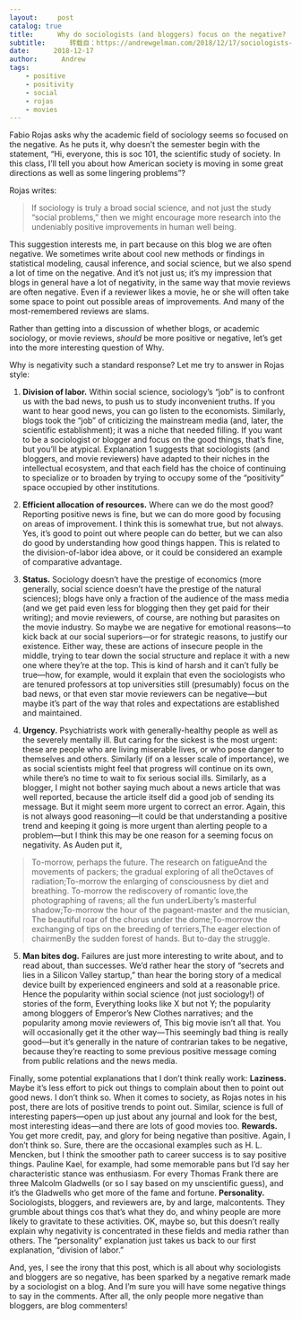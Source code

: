 ```yaml
---
layout:     post
catalog: true
title:      Why do sociologists (and bloggers) focus on the negative?  5 possible explanations.  (A post in the style of Fabio Rojas)
subtitle:      转载自：https://andrewgelman.com/2018/12/17/sociologists-bloggers-focus-negative-6-possible-explanations/
date:      2018-12-17
author:      Andrew
tags:
    - positive
    - positivity
    - social
    - rojas
    - movies
---
```





Fabio Rojas asks why the academic field of sociology seems so focused on the negative. As he puts it, why doesn’t the semester begin with the statement, “Hi, everyone, this is soc 101, the scientific study of society. In this class, I’ll tell you about how American society is moving in some great directions as well as some lingering problems”?

Rojas writes:

> If sociology is truly a broad social science, and not just the study “social problems,” then we might encourage more research into the undeniably positive improvements in human well being.

This suggestion interests me, in part because on this blog we are often negative. We sometimes write about cool new methods or findings in statistical modeling, causal inference, and social science, but we also spend a lot of time on the negative. And it’s not just us; it’s my impression that blogs in general have a lot of negativity, in the same way that movie reviews are often negative. Even if a reviewer likes a movie, he or she will often take some space to point out possible areas of improvements. And many of the most-remembered reviews are slams.

Rather than getting into a discussion of whether blogs, or academic sociology, or movie reviews, *should* be more positive or negative, let’s get into the more interesting question of Why.

Why is negativity such a standard response? Let me try to answer in Rojas style:

1. **Division of labor.** Within social science, sociology’s “job” is to confront us with the bad news, to push us to study inconvenient truths. If you want to hear good news, you can go listen to the economists. Similarly, blogs took the “job” of criticizing the mainstream media (and, later, the scientific establishment); it was a niche that needed filling. If you want to be a sociologist or blogger and focus on the good things, that’s fine, but you’ll be atypical. Explanation 1 suggests that sociologists (and bloggers, and movie reviewers) have adapted to their niches in the intellectual ecosystem, and that each field has the choice of continuing to specialize or to broaden by trying to occupy some of the “positivity” space occupied by other institutions.

2. **Efficient allocation of resources.** Where can we do the most good? Reporting positive news is fine, but we can do more good by focusing on areas of improvement. I think this is somewhat true, but not always. Yes, it’s good to point out where people can do better, but we can also do good by understanding how good things happen. This is related to the division-of-labor idea above, or it could be considered an example of comparative advantage. 

3. **Status.** Sociology doesn’t have the prestige of economics (more generally, social science doesn’t have the prestige of the natural sciences); blogs have only a fraction of the audience of the mass media (and we get paid even less for blogging then they get paid for their writing); and movie reviewers, of course, are nothing but parasites on the movie industry. So maybe we are negative for emotional reasons—to kick back at our social superiors—or for strategic reasons, to justify our existence. Either way, these are actions of insecure people in the middle, trying to tear down the social structure and replace it with a new one where they’re at the top. This is kind of harsh and it can’t fully be true—how, for example, would it explain that even the sociologists who are tenured professors at top universities still (presumably) focus on the bad news, or that even star movie reviewers can be negative—but maybe it’s part of the way that roles and expectations are established and maintained.

4. **Urgency.** Psychiatrists work with generally-healthy people as well as the severely mentally ill. But caring for the sickest is the most urgent: these are people who are living miserable lives, or who pose danger to themselves and others. Similarly (if on a lesser scale of importance), we as social scientists might feel that progress will continue on its own, while there’s no time to wait to fix serious social ills. Similarly, as a blogger, I might not bother saying much about a news article that was well reported, because the article itself did a good job of sending its message. But it might seem more urgent to correct an error. Again, this is not always good reasoning—it could be that understanding a positive trend and keeping it going is more urgent than alerting people to a problem—but I think this may be one reason for a seeming focus on negativity. As Auden put it,

> To-morrow, perhaps the future. The research on fatigueAnd the movements of packers; the gradual exploring of all theOctaves of radiation;To-morrow the enlarging of consciousness by diet and breathing.
To-morrow the rediscovery of romantic love,the photographing of ravens; all the fun underLiberty’s masterful shadow;To-morrow the hour of the pageant-master and the musician,
The beautiful roar of the chorus under the dome;To-morrow the exchanging of tips on the breeding of terriers,The eager election of chairmenBy the sudden forest of hands. But to-day the struggle.

5. **Man bites dog.** Failures are just more interesting to write about, and to read about, than successes. We’d rather hear the story of “secrets and lies in a Silicon Valley startup,” than hear the boring story of a medical device built by experienced engineers and sold at a reasonable price. Hence the popularity within social science (not just sociology!) of stories of the form, Everything looks like X but not Y; the popularity among bloggers of Emperor’s New Clothes narratives; and the popularity among movie reviewers of, This big movie isn’t all that. You will occasionally get it the other way—This seemingly bad thing is really good—but it’s generally in the nature of contrarian takes to be negative, because they’re reacting to some previous positive message coming from public relations and the news media.

Finally, some potential explanations that I don’t think really work: **Laziness.** Maybe it’s less effort to pick out things to complain about then to point out good news. I don’t think so. When it comes to society, as Rojas notes in his post, there are lots of positive trends to point out. Similar, science is full of interesting papers—open up just about any journal and look for the best, most interesting ideas—and there are lots of good movies too. **Rewards.** You get more credit, pay, and glory for being negative than positive. Again, I don’t think so. Sure, there are the occasional examples such as H. L. Mencken, but I think the smoother path to career success is to say positive things. Pauline Kael, for example, had some memorable pans but I’d say her characteristic stance was enthusiasm. For every Thomas Frank there are three Malcolm Gladwells (or so I say based on my unscientific guess), and it’s the Gladwells who get more of the fame and fortune. **Personality.** Sociologists, bloggers, and reviewers are, by and large, malcontents. They grumble about things cos that’s what they do, and whiny people are more likely to gravitate to these activities. OK, maybe so, but this doesn’t really explain why negativity is concentrated in these fields and media rather than others. The “personality” explanation just takes us back to our first explanation, “division of labor.”

And, yes, I see the irony that this post, which is all about why sociologists and bloggers are so negative, has been sparked by a negative remark made by a sociologist on a blog. And I’m sure you will have some negative things to say in the comments. After all, the only people more negative than bloggers, are blog commenters!



